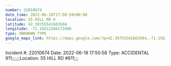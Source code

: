 ```yaml
---
number: 22010674
date_time: 2022-06-18T17:50:58+00:00
location: 55 HILL RD #
latitude: 42.39755541663504
longitude: -71.15612266173406
type: UNKNOWN TYPE
google_maps_link: https://maps.google.com/?q=42.39755541663504,-71.15612266173406
---
```


Incident #: 22010674  Date: 2022-06-18 17:50:58   Type: ACCIDENTAL 911;;;;;;Location: 55 HILL RD #611;;;
